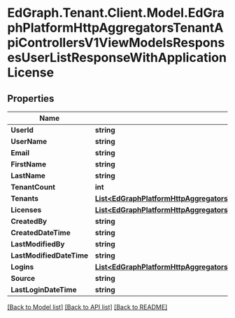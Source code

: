 # EdGraph.Tenant.Client.Model.EdGraphPlatformHttpAggregatorsTenantApiControllersV1ViewModelsResponsesUserListResponseWithApplicationLicense

## Properties

Name | Type | Description | Notes
------------ | ------------- | ------------- | -------------
**UserId** | **string** |  | [optional] 
**UserName** | **string** |  | [optional] 
**Email** | **string** |  | [optional] 
**FirstName** | **string** |  | [optional] 
**LastName** | **string** |  | [optional] 
**TenantCount** | **int** |  | [optional] 
**Tenants** | [**List&lt;EdGraphPlatformHttpAggregatorsTenantApiControllersV1ViewModelsResponsesUserTenant&gt;**](EdGraphPlatformHttpAggregatorsTenantApiControllersV1ViewModelsResponsesUserTenant.md) |  | [optional] 
**Licenses** | [**List&lt;EdGraphPlatformHttpAggregatorsTenantApiControllersV1ViewModelsResponsesUserLicense&gt;**](EdGraphPlatformHttpAggregatorsTenantApiControllersV1ViewModelsResponsesUserLicense.md) |  | [optional] 
**CreatedBy** | **string** |  | [optional] 
**CreatedDateTime** | **string** |  | [optional] 
**LastModifiedBy** | **string** |  | [optional] 
**LastModifiedDateTime** | **string** |  | [optional] 
**Logins** | [**List&lt;EdGraphPlatformHttpAggregatorsTenantApiControllersV1ViewModelsResponsesUserLogin&gt;**](EdGraphPlatformHttpAggregatorsTenantApiControllersV1ViewModelsResponsesUserLogin.md) |  | [optional] 
**Source** | **string** |  | [optional] 
**LastLoginDateTime** | **string** |  | [optional] 

[[Back to Model list]](../README.md#documentation-for-models) [[Back to API list]](../README.md#documentation-for-api-endpoints) [[Back to README]](../README.md)

